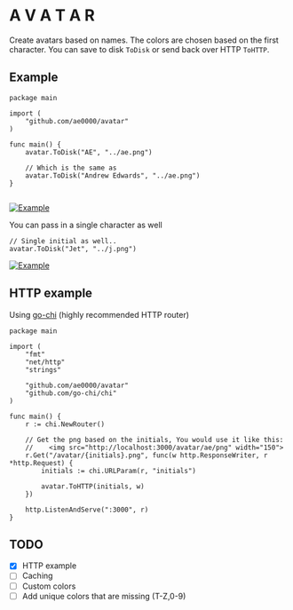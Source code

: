 A V A T A R
===========

Create avatars based on names. The colors are chosen based on the first
character. You can save to disk ```ToDisk``` or send back over HTTP 
```ToHTTP```.

Example
-------

```
package main

import (
	"github.com/ae0000/avatar"
)

func main() {
	avatar.ToDisk("AE", "../ae.png")

    // Which is the same as
    avatar.ToDisk("Andrew Edwards", "../ae.png")
}


```
[![Example](https://raw.githubusercontent.com/ae0000/avatar/master/ae.png)](https://raw.githubusercontent.com/ae0000/avatar/master/ae.png)

You can pass in a single character as well

```
// Single initial as well..
avatar.ToDisk("Jet", "../j.png")
```
[![Example](https://raw.githubusercontent.com/ae0000/avatar/master/j.png)](https://raw.githubusercontent.com/ae0000/avatar/master/j.png)


HTTP example
------------

Using [go-chi](https://github.com/go-chi/chi) (highly recommended HTTP router)

```
package main

import (
	"fmt"
	"net/http"
	"strings"

	"github.com/ae0000/avatar"
	"github.com/go-chi/chi"
)

func main() {
	r := chi.NewRouter()

	// Get the png based on the initials, You would use it like this:
	//    <img src="http://localhost:3000/avatar/ae/png" width="150">
	r.Get("/avatar/{initials}.png", func(w http.ResponseWriter, r *http.Request) {
		initials := chi.URLParam(r, "initials")

		avatar.ToHTTP(initials, w)
	})

	http.ListenAndServe(":3000", r)
}

```
TODO
----

- [x] HTTP example
- [ ] Caching
- [ ] Custom colors
- [ ] Add unique colors that are missing (T-Z,0-9)